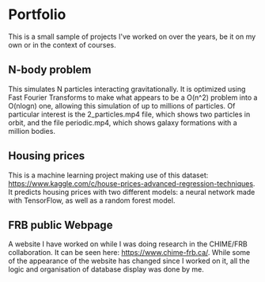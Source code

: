 # Portfolio

This is a small sample of projects I've worked on over the years, be it on my own or in the context of courses.

## N-body problem

This simulates N particles interacting gravitationally. It is optimized using Fast Fourier Transforms to make what appears to be a O(n^2) problem into a O(nlogn) one, allowing this simulation of up to millions of particles. Of particular interest is the 2_particles.mp4 file, which shows two particles in orbit, and the file periodic.mp4, which shows galaxy formations with a million bodies.

## Housing prices

This is a machine learning project making use of this dataset: https://www.kaggle.com/c/house-prices-advanced-regression-techniques. It predicts housing prices with two different models: a neural network made with TensorFlow, as well as a random forest model.

## FRB public Webpage

A website I have worked on while I was doing research in the CHIME/FRB collaboration. It can be seen here: https://www.chime-frb.ca/. While some of the appearance of the website has changed since I worked on it, all the logic and organisation of database display was done by me.
